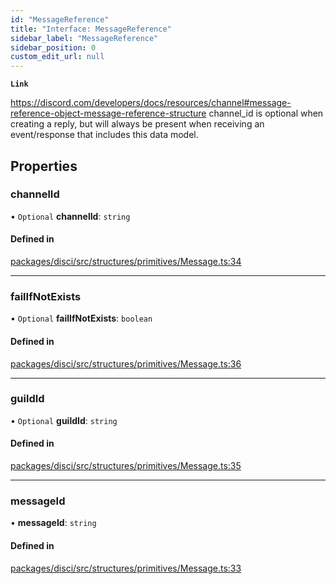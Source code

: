 ```yaml
---
id: "MessageReference"
title: "Interface: MessageReference"
sidebar_label: "MessageReference"
sidebar_position: 0
custom_edit_url: null
---
```


**`Link`**

https://discord.com/developers/docs/resources/channel#message-reference-object-message-reference-structure
channel_id is optional when creating a reply, but will always be present when receiving an event/response that includes this data model.

## Properties

### channelId

• `Optional` **channelId**: `string`

#### Defined in

[packages/disci/src/structures/primitives/Message.ts:34](https://github.com/typicalninja493/disci/blob/5ebdd02/packages/disci/src/structures/primitives/Message.ts#L34)

___

### failIfNotExists

• `Optional` **failIfNotExists**: `boolean`

#### Defined in

[packages/disci/src/structures/primitives/Message.ts:36](https://github.com/typicalninja493/disci/blob/5ebdd02/packages/disci/src/structures/primitives/Message.ts#L36)

___

### guildId

• `Optional` **guildId**: `string`

#### Defined in

[packages/disci/src/structures/primitives/Message.ts:35](https://github.com/typicalninja493/disci/blob/5ebdd02/packages/disci/src/structures/primitives/Message.ts#L35)

___

### messageId

• **messageId**: `string`

#### Defined in

[packages/disci/src/structures/primitives/Message.ts:33](https://github.com/typicalninja493/disci/blob/5ebdd02/packages/disci/src/structures/primitives/Message.ts#L33)

